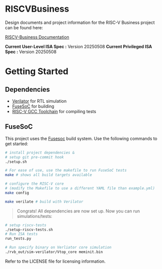 # RISCVBusiness
Design documents and project information for the RISC-V Business project can be found here:

[RISCV-Business Documentation](https://purdue-socet.github.io/RISCVBusiness/)

**Current User-Level ISA Spec :** Version 20250508
**Current Privileged ISA Spec :** Version 20250508

# Getting Started
## Dependencies
- [Verilator](https://verilator.org/guide/latest/) for RTL simulation
- [FuseSoC](https://fusesoc.net/) for building
- [RISC-V GCC Toolchain](https://github.com/riscv-collab/riscv-gnu-toolchain) for compiling tests

## FuseSoC
This project uses the [Fusesoc](http://fusesoc.net/) build system.  Use the following commands to get started:

```bash
# install project dependencies &
# setup git pre-commit hook
./setup.sh

# For ease of use, use the makefile to run FuseSoC tests
make # shows all build targets available

# configure the RISC-V core
# (modify the Makefile to use a different YAML file than example.yml)
make config 

make verilate # build with Verilator
```

> Congrats! All dependencies are now set up.  Now you can run simulations/tests:


```bash
# setup riscv-tests
./setup-riscv-tests.sh
# Run ISA tests
run_tests.py

# Run specify binary on Verliator core simulation
./rvb_out/sim-verilator/Vtop_core meminit.bin
```

Refer to the LICENSE file for licensing information.
